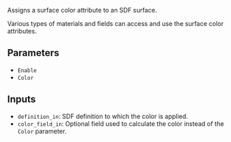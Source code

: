 Assigns a surface color attribute to an SDF surface.

Various types of materials and fields can access and use the surface color attributes.

## Parameters

* `Enable`
* `Color`

## Inputs

* `definition_in`: SDF definition to which the color is applied.
* `color_field_in`: Optional field used to calculate the color instead of the `Color` parameter.